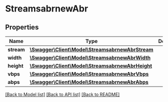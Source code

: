 # StreamsabrnewAbr

## Properties
Name | Type | Description | Notes
------------ | ------------- | ------------- | -------------
**stream** | [**\Swagger\Client\Model\StreamsabrnewAbrStream**](StreamsabrnewAbrStream.md) |  | [optional] 
**width** | [**\Swagger\Client\Model\StreamsabrnewAbrWidth**](StreamsabrnewAbrWidth.md) |  | [optional] 
**height** | [**\Swagger\Client\Model\StreamsabrnewAbrHeight**](StreamsabrnewAbrHeight.md) |  | [optional] 
**vbps** | [**\Swagger\Client\Model\StreamsabrnewAbrVbps**](StreamsabrnewAbrVbps.md) |  | [optional] 
**abps** | [**\Swagger\Client\Model\StreamsabrnewAbrAbps**](StreamsabrnewAbrAbps.md) |  | [optional] 

[[Back to Model list]](../README.md#documentation-for-models) [[Back to API list]](../README.md#documentation-for-api-endpoints) [[Back to README]](../README.md)

